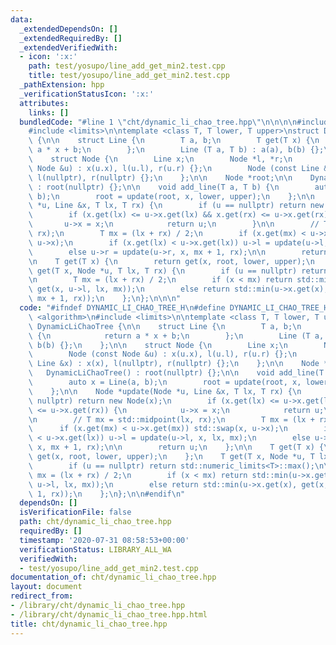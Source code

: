 ```yaml
---
data:
  _extendedDependsOn: []
  _extendedRequiredBy: []
  _extendedVerifiedWith:
  - icon: ':x:'
    path: test/yosupo/line_add_get_min2.test.cpp
    title: test/yosupo/line_add_get_min2.test.cpp
  _pathExtension: hpp
  _verificationStatusIcon: ':x:'
  attributes:
    links: []
  bundledCode: "#line 1 \"cht/dynamic_li_chao_tree.hpp\"\n\n\n\n#include <algorithm>\n\
    #include <limits>\n\ntemplate <class T, T lower, T upper>\nstruct DynamicLiChaoTree\
    \ {\n\n    struct Line {\n        T a, b;\n        T get(T x) {\n            return\
    \ a * x + b;\n        };\n        Line (T a, T b) : a(a), b(b) {};\n    };\n\n\
    \    struct Node {\n        Line x;\n        Node *l, *r;\n        Node (const\
    \ Node &u) : x(u.x), l(u.l), r(u.r) {};\n        Node (const Line &x) : x(x),\
    \ l(nullptr), r(nullptr) {};\n    };\n\n    Node *root;\n\n    DynamicLiChaoTree()\
    \ : root(nullptr) {};\n\n    void add_line(T a, T b) {\n        auto x = Line(a,\
    \ b);\n        root = update(root, x, lower, upper);\n    };\n\n    Node *update(Node\
    \ *u, Line &x, T lx, T rx) {\n        if (u == nullptr) return new Node(x);\n\
    \        if (x.get(lx) <= u->x.get(lx) && x.get(rx) <= u->x.get(rx)) {\n     \
    \       u->x = x;\n            return u;\n        }\n\n        // T mx = std::midpoint(lx,\
    \ rx);\n        T mx = (lx + rx) / 2;\n        if (x.get(mx) < u->x.get(mx)) std::swap(x,\
    \ u->x);\n        if (x.get(lx) < u->x.get(lx)) u->l = update(u->l, x, lx, mx);\n\
    \        else u->r = update(u->r, x, mx + 1, rx);\n\n        return u;\n    };\n\
    \n    T get(T x) {\n        return get(x, root, lower, upper);\n    };\n    T\
    \ get(T x, Node *u, T lx, T rx) {\n        if (u == nullptr) return std::numeric_limits<T>::max();\n\
    \n        T mx = (lx + rx) / 2;\n        if (x < mx) return std::min(u->x.get(x),\
    \ get(x, u->l, lx, mx));\n        else return std::min(u->x.get(x), get(x, u->r,\
    \ mx + 1, rx));\n    };\n};\n\n\n"
  code: "#ifndef DYNAMIC_LI_CHAO_TREE_H\n#define DYNAMIC_LI_CHAO_TREE_H\n\n#include\
    \ <algorithm>\n#include <limits>\n\ntemplate <class T, T lower, T upper>\nstruct\
    \ DynamicLiChaoTree {\n\n    struct Line {\n        T a, b;\n        T get(T x)\
    \ {\n            return a * x + b;\n        };\n        Line (T a, T b) : a(a),\
    \ b(b) {};\n    };\n\n    struct Node {\n        Line x;\n        Node *l, *r;\n\
    \        Node (const Node &u) : x(u.x), l(u.l), r(u.r) {};\n        Node (const\
    \ Line &x) : x(x), l(nullptr), r(nullptr) {};\n    };\n\n    Node *root;\n\n \
    \   DynamicLiChaoTree() : root(nullptr) {};\n\n    void add_line(T a, T b) {\n\
    \        auto x = Line(a, b);\n        root = update(root, x, lower, upper);\n\
    \    };\n\n    Node *update(Node *u, Line &x, T lx, T rx) {\n        if (u ==\
    \ nullptr) return new Node(x);\n        if (x.get(lx) <= u->x.get(lx) && x.get(rx)\
    \ <= u->x.get(rx)) {\n            u->x = x;\n            return u;\n        }\n\
    \n        // T mx = std::midpoint(lx, rx);\n        T mx = (lx + rx) / 2;\n  \
    \      if (x.get(mx) < u->x.get(mx)) std::swap(x, u->x);\n        if (x.get(lx)\
    \ < u->x.get(lx)) u->l = update(u->l, x, lx, mx);\n        else u->r = update(u->r,\
    \ x, mx + 1, rx);\n\n        return u;\n    };\n\n    T get(T x) {\n        return\
    \ get(x, root, lower, upper);\n    };\n    T get(T x, Node *u, T lx, T rx) {\n\
    \        if (u == nullptr) return std::numeric_limits<T>::max();\n\n        T\
    \ mx = (lx + rx) / 2;\n        if (x < mx) return std::min(u->x.get(x), get(x,\
    \ u->l, lx, mx));\n        else return std::min(u->x.get(x), get(x, u->r, mx +\
    \ 1, rx));\n    };\n};\n\n#endif\n"
  dependsOn: []
  isVerificationFile: false
  path: cht/dynamic_li_chao_tree.hpp
  requiredBy: []
  timestamp: '2020-07-31 08:58:53+00:00'
  verificationStatus: LIBRARY_ALL_WA
  verifiedWith:
  - test/yosupo/line_add_get_min2.test.cpp
documentation_of: cht/dynamic_li_chao_tree.hpp
layout: document
redirect_from:
- /library/cht/dynamic_li_chao_tree.hpp
- /library/cht/dynamic_li_chao_tree.hpp.html
title: cht/dynamic_li_chao_tree.hpp
---
```

